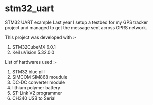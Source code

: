 # stm32_uart
STM32 UART example
Last year I setup a testbed for my GPS tracker project and managed to get the message sent across GPRS network. 

This project was developed with :-<br /> 
1. STM32CubeMX 6.0.1<br /> 
2. Keil uVision 5.32.0.0<br />

List of hardwares used :-<br />
1. STM32 blue pill 
2. SIMCOM SIM868 moudule
3. DC-DC converter module
4. lithium polymer battery
5. ST-Link V2 programmer
6. CH340 USB to Serial
